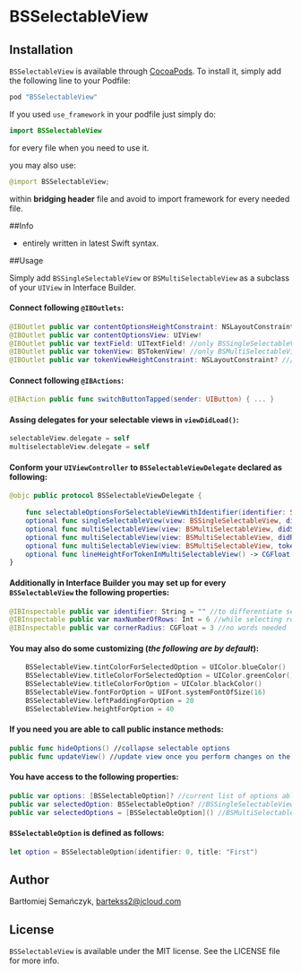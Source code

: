 # BSSelectableView

## Installation

`BSSelectableView` is available through [CocoaPods](https://cocoapods.org/?q=bsselectab). To install
it, simply add the following line to your Podfile:

```ruby
pod "BSSelectableView"
```

If you used `use_framework` in your podfile just simply do:

```Swift
import BSSelectableView

```

for every file when you need to use it.

you may also use:

```Swift
@import BSSelectableView;

```

within **bridging header** file and avoid to import framework for every needed file.

##Info   


- entirely written in latest Swift syntax.

##Usage

Simply add `BSSingleSelectableView` or `BSMultiSelectableView` as a subclass of your `UIView` in Interface Builder.

#### Connect following `@IBOutlets`:

```Swift
@IBOutlet public var contentOptionsHeightConstraint: NSLayoutConstraint!
@IBOutlet public var contentOptionsView: UIView!
@IBOutlet public var textField: UITextField! //only BSSingleSelectableView
@IBOutlet public var tokenView: BSTokenView! //only BSMultiSelectableView
@IBOutlet public var tokenViewHeightConstraint: NSLayoutConstraint? ////only BSMultiSelectableView, useful within UIScrollView
```

#### Connect following `@IBActions`:

```Swift
@IBAction public func switchButtonTapped(sender: UIButton) { ... }
```

#### Assing delegates for your selectable views in `viewDidLoad()`:

```Swift
selectableView.delegate = self
multiselectableView.delegate = self
```

#### Conform your `UIViewController` to `BSSelectableViewDelegate` declared as following:

```Swift
@objc public protocol BSSelectableViewDelegate {
    
    func selectableOptionsForSelectableViewWithIdentifier(identifier: String) -> [BSSelectableOption] //called only once along with switchButtonTapped()
    optional func singleSelectableView(view: BSSingleSelectableView, didSelectOption option: BSSelectableOption)
    optional func multiSelectableView(view: BSMultiSelectableView, didSelectOption option: BSSelectableOption)
    optional func multiSelectableView(view: BSMultiSelectableView, didRemoveOption option: BSSelectableOption)
    optional func multiSelectableView(view: BSMultiSelectableView, tokenViewForOption option: BSSelectableOption, atIndex index: Int) -> UIView
    optional func lineHeightForTokenInMultiSelectableView() -> CGFloat //default is 30
}
```

#### Additionally in Interface Builder you may set up for every `BSSelectableView` the following properties:

```Swift
@IBInspectable public var identifier: String = "" //to differentiate selectable views
@IBInspectable public var maxNumberOfRows: Int = 6 //while selecting rows
@IBInspectable public var cornerRadius: CGFloat = 3 //no words needed
```

#### You may also do some customizing (*the following are by default*):

```Swift
	BSSelectableView.tintColorForSelectedOption = UIColor.blueColor()
    BSSelectableView.titleColorForSelectedOption = UIColor.greenColor()
    BSSelectableView.titleColorForOption = UIColor.blackColor()
    BSSelectableView.fontForOption = UIFont.systemFontOfSize(16)
    BSSelectableView.leftPaddingForOption = 20
    BSSelectableView.heightForOption = 40
```

#### If you need you are able to call public instance methods:

```Swift
public func hideOptions() //collapse selectable options
public func updateView() //update view once you perform changes on the source
```

#### You have access to the following properties:

```Swift
public var options: [BSSelectableOption]? //current list of options able to select it
public var selectedOption: BSSelectableOption? //BSSingleSelectableView
public var selectedOptions = [BSSelectableOption]() //BSMultiSelectableView
```

#### `BSSelectableOption` is defined as follows:

```Swift
let option = BSSelectableOption(identifier: 0, title: "First")
```

## Author

Bartłomiej Semańczyk, bartekss2@icloud.com

## License

`BSSelectableView` is available under the MIT license. See the LICENSE file for more info.
